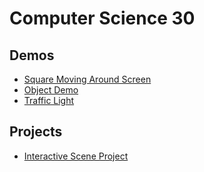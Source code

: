 # Computer Science 30

## Demos
- [Square Moving Around Screen](moving-square)
- [Object Demo](object-demo)
- [Traffic Light](traffic-light)

## Projects
- [Interactive Scene Project](interactive-scene)

